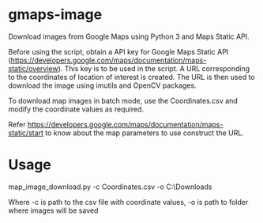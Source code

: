 # gmaps-image

Download images from Google Maps using Python 3 and Maps Static API.

Before using the script, obtain a API key for Google Maps Static API (https://developers.google.com/maps/documentation/maps-static/overview). This key is to be used in the script.
A URL corresponding to the coordinates of location of interest is created. The URL is then used to download the image using imutils and OpenCV packages. 

To download map images in batch mode, use the Coordinates.csv and modify the coordinate values as required.

Refer https://developers.google.com/maps/documentation/maps-static/start to know about the map parameters to use construct the URL.

# Usage
map_image_download.py -c Coordinates.csv -o C:\\Downloads

Where -c is path to the csv file with coordinate values, -o is path to folder where images will be saved

